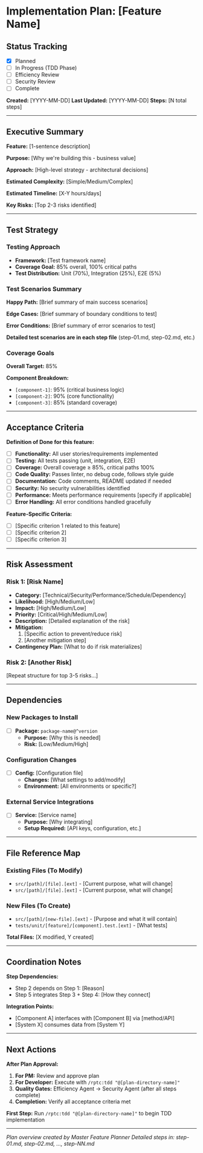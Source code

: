 # Implementation Plan: [Feature Name]

## Status Tracking

- [x] Planned
- [ ] In Progress (TDD Phase)
- [ ] Efficiency Review
- [ ] Security Review
- [ ] Complete

**Created:** [YYYY-MM-DD]
**Last Updated:** [YYYY-MM-DD]
**Steps:** [N total steps]

---

## Executive Summary

**Feature:** [1-sentence description]

**Purpose:** [Why we're building this - business value]

**Approach:** [High-level strategy - architectural decisions]

**Estimated Complexity:** [Simple/Medium/Complex]

**Estimated Timeline:** [X-Y hours/days]

**Key Risks:** [Top 2-3 risks identified]

---

## Test Strategy

### Testing Approach

- **Framework:** [Test framework name]
- **Coverage Goal:** 85% overall, 100% critical paths
- **Test Distribution:** Unit (70%), Integration (25%), E2E (5%)

### Test Scenarios Summary

**Happy Path:** [Brief summary of main success scenarios]

**Edge Cases:** [Brief summary of boundary conditions to test]

**Error Conditions:** [Brief summary of error scenarios to test]

**Detailed test scenarios are in each step file** (step-01.md, step-02.md, etc.)

### Coverage Goals

**Overall Target:** 85%

**Component Breakdown:**

- `[component-1]`: 95% (critical business logic)
- `[component-2]`: 90% (core functionality)
- `[component-3]`: 85% (standard coverage)

---

## Acceptance Criteria

**Definition of Done for this feature:**

- [ ] **Functionality:** All user stories/requirements implemented
- [ ] **Testing:** All tests passing (unit, integration, E2E)
- [ ] **Coverage:** Overall coverage ≥ 85%, critical paths 100%
- [ ] **Code Quality:** Passes linter, no debug code, follows style guide
- [ ] **Documentation:** Code comments, README updated if needed
- [ ] **Security:** No security vulnerabilities identified
- [ ] **Performance:** Meets performance requirements [specify if applicable]
- [ ] **Error Handling:** All error conditions handled gracefully

**Feature-Specific Criteria:**

- [ ] [Specific criterion 1 related to this feature]
- [ ] [Specific criterion 2]
- [ ] [Specific criterion 3]

---

## Risk Assessment

### Risk 1: [Risk Name]

- **Category:** [Technical/Security/Performance/Schedule/Dependency]
- **Likelihood:** [High/Medium/Low]
- **Impact:** [High/Medium/Low]
- **Priority:** [Critical/High/Medium/Low]
- **Description:** [Detailed explanation of the risk]
- **Mitigation:**
  1. [Specific action to prevent/reduce risk]
  2. [Another mitigation step]
- **Contingency Plan:** [What to do if risk materializes]

### Risk 2: [Another Risk]

[Repeat structure for top 3-5 risks...]

---

## Dependencies

### New Packages to Install

- [ ] **Package:** `package-name@^version`
  - **Purpose:** [Why this is needed]
  - **Risk:** [Low/Medium/High]

### Configuration Changes

- [ ] **Config:** [Configuration file]
  - **Changes:** [What settings to add/modify]
  - **Environment:** [All environments or specific?]

### External Service Integrations

- [ ] **Service:** [Service name]
  - **Purpose:** [Why integrating]
  - **Setup Required:** [API keys, configuration, etc.]

---

## File Reference Map

### Existing Files (To Modify)

- `src/[path]/[file].[ext]` - [Current purpose, what will change]
- `src/[path]/[file].[ext]` - [Current purpose, what will change]

### New Files (To Create)

- `src/[path]/[new-file].[ext]` - [Purpose and what it will contain]
- `tests/unit/[feature]/[component].test.[ext]` - [What tests]

**Total Files:** [X modified, Y created]

---

## Coordination Notes

**Step Dependencies:**

- Step 2 depends on Step 1: [Reason]
- Step 5 integrates Step 3 + Step 4: [How they connect]

**Integration Points:**

- [Component A] interfaces with [Component B] via [method/API]
- [System X] consumes data from [System Y]

---

## Next Actions

**After Plan Approval:**

1. **For PM:** Review and approve plan
2. **For Developer:** Execute with `/rptc:tdd "@[plan-directory-name]"`
3. **Quality Gates:** Efficiency Agent → Security Agent (after all steps complete)
4. **Completion:** Verify all acceptance criteria met

**First Step:** Run `/rptc:tdd "@[plan-directory-name]"` to begin TDD implementation

---

_Plan overview created by Master Feature Planner_
_Detailed steps in: step-01.md, step-02.md, ..., step-NN.md_
